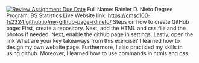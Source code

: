 [![Review Assignment Due Date](https://classroom.github.com/assets/deadline-readme-button-24ddc0f5d75046c5622901739e7c5dd533143b0c8e959d652212380cedb1ea36.svg)](https://classroom.github.com/a/Z0SN3ALX)
Full Name: Rainier D. Nieto
Degree Program: BS Statistics
Live Website link: https://cmsc100-1s2324.github.io/my-github-page-rdnieto/
Steps on how to create GitHub page: First, create a repository. Next, add the HTML and css file and the photos if needed. Next, enable the github page in settings. Lastly, open the link
What are your key takeaways from this exercise?
I learned how to design my own website page. Furthermore, I also practiced my skills in using github. Moreover, I learned how to use commands in htmls and css. 
